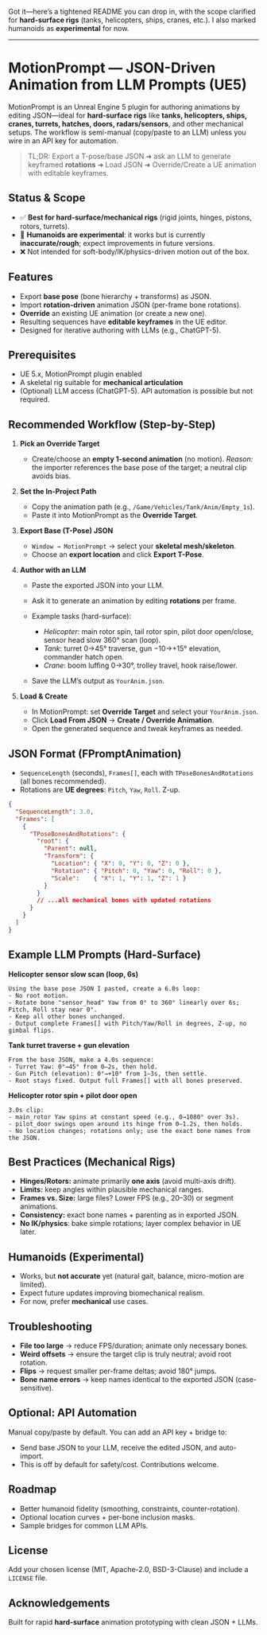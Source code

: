 Got it—here’s a tightened README you can drop in, with the scope clarified for **hard-surface rigs** (tanks, helicopters, ships, cranes, etc.). I also marked humanoids as **experimental** for now.

---

# MotionPrompt — JSON-Driven Animation from LLM Prompts (UE5)

MotionPrompt is an Unreal Engine 5 plugin for authoring animations by editing JSON—ideal for **hard-surface rigs** like **tanks, helicopters, ships, cranes, turrets, hatches, doors, radars/sensors**, and other mechanical setups. The workflow is semi-manual (copy/paste to an LLM) unless you wire in an API key for automation.

> TL;DR: Export a T-pose/base JSON ➜ ask an LLM to generate keyframed **rotations** ➜ Load JSON ➜ Override/Create a UE animation with editable keyframes.

## Status & Scope

* ✅ **Best for hard-surface/mechanical rigs** (rigid joints, hinges, pistons, rotors, turrets).
* 🧪 **Humanoids are experimental**: it works but is currently **inaccurate/rough**; expect improvements in future versions.
* ❌ Not intended for soft-body/IK/physics-driven motion out of the box.

## Features

* Export **base pose** (bone hierarchy + transforms) as JSON.
* Import **rotation-driven** animation JSON (per-frame bone rotations).
* **Override** an existing UE animation (or create a new one).
* Resulting sequences have **editable keyframes** in the UE editor.
* Designed for iterative authoring with LLMs (e.g., ChatGPT-5).

## Prerequisites

* UE 5.x, MotionPrompt plugin enabled
* A skeletal rig suitable for **mechanical articulation**
* (Optional) LLM access (ChatGPT-5). API automation is possible but not required.

## Recommended Workflow (Step-by-Step)

1. **Pick an Override Target**

   * Create/choose an **empty 1-second animation** (no motion).
     *Reason:* the importer references the base pose of the target; a neutral clip avoids bias.

2. **Set the In-Project Path**

   * Copy the animation path (e.g., `/Game/Vehicles/Tank/Anim/Empty_1s`).
   * Paste it into MotionPrompt as the **Override Target**.

3. **Export Base (T-Pose) JSON**

   * `Window → MotionPrompt` → select your **skeletal mesh/skeleton**.
   * Choose an **export location** and click **Export T-Pose**.

4. **Author with an LLM**

   * Paste the exported JSON into your LLM.
   * Ask it to generate an animation by editing **rotations** per frame.
   * Example tasks (hard-surface):

     * *Helicopter*: main rotor spin, tail rotor spin, pilot door open/close, sensor head slow 360° scan (loop).
     * *Tank*: turret 0→45° traverse, gun −10→+15° elevation, commander hatch open.
     * *Crane*: boom luffing 0→30°, trolley travel, hook raise/lower.
   * Save the LLM’s output as `YourAnim.json`.

5. **Load & Create**

   * In MotionPrompt: set **Override Target** and select your `YourAnim.json`.
   * Click **Load From JSON** → **Create / Override Animation**.
   * Open the generated sequence and tweak keyframes as needed.

## JSON Format (FPromptAnimation)

* `SequenceLength` (seconds), `Frames[]`, each with `TPoseBonesAndRotations` (all bones recommended).
* Rotations are **UE degrees**: `Pitch`, `Yaw`, `Roll`. Z-up.

```json
{
  "SequenceLength": 3.0,
  "Frames": [
    {
      "TPoseBonesAndRotations": {
        "root": {
          "Parent": null,
          "Transform": {
            "Location": { "X": 0, "Y": 0, "Z": 0 },
            "Rotation": { "Pitch": 0, "Yaw": 0, "Roll": 0 },
            "Scale":    { "X": 1, "Y": 1, "Z": 1 }
          }
        }
        // ...all mechanical bones with updated rotations
      }
    }
  ]
}
```

## Example LLM Prompts (Hard-Surface)

**Helicopter sensor slow scan (loop, 6s)**

```
Using the base pose JSON I pasted, create a 6.0s loop:
- No root motion.
- Rotate bone "sensor_head" Yaw from 0° to 360° linearly over 6s; Pitch, Roll stay near 0°.
- Keep all other bones unchanged.
- Output complete Frames[] with Pitch/Yaw/Roll in degrees, Z-up, no gimbal flips.
```

**Tank turret traverse + gun elevation**

```
From the base JSON, make a 4.0s sequence:
- Turret Yaw: 0°→45° from 0–2s, then hold.
- Gun Pitch (elevation): 0°→+10° from 1–3s, then settle.
- Root stays fixed. Output full Frames[] with all bones preserved.
```

**Helicopter rotor spin + pilot door open**

```
3.0s clip:
- main_rotor Yaw spins at constant speed (e.g., 0→1080° over 3s).
- pilot_door swings open around its hinge from 0–1.2s, then holds.
- No location changes; rotations only; use the exact bone names from the JSON.
```

## Best Practices (Mechanical Rigs)

* **Hinges/Rotors:** animate primarily **one axis** (avoid multi-axis drift).
* **Limits:** keep angles within plausible mechanical ranges.
* **Frames vs. Size:** large files? Lower FPS (e.g., 20–30) or segment animations.
* **Consistency:** exact bone names + parenting as in exported JSON.
* **No IK/physics**: bake simple rotations; layer complex behavior in UE later.

## Humanoids (Experimental)

* Works, but **not accurate** yet (natural gait, balance, micro-motion are limited).
* Expect future updates improving biomechanical realism.
* For now, prefer **mechanical** use cases.

## Troubleshooting

* **File too large** → reduce FPS/duration; animate only necessary bones.
* **Weird offsets** → ensure the target clip is truly neutral; avoid root rotation.
* **Flips** → request smaller per-frame deltas; avoid 180° jumps.
* **Bone name errors** → keep names identical to the exported JSON (case-sensitive).

## Optional: API Automation

Manual copy/paste by default. You can add an API key + bridge to:

* Send base JSON to your LLM, receive the edited JSON, and auto-import.
* This is off by default for safety/cost. Contributions welcome.

## Roadmap

* Better humanoid fidelity (smoothing, constraints, counter-rotation).
* Optional location curves + per-bone inclusion masks.
* Sample bridges for common LLM APIs.

## License

Add your chosen license (MIT, Apache-2.0, BSD-3-Clause) and include a `LICENSE` file.

## Acknowledgements

Built for rapid **hard-surface** animation prototyping with clean JSON + LLMs.
